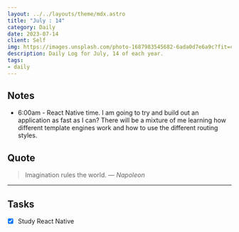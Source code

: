```yaml
---
layout: ../../layouts/theme/mdx.astro
title: "July : 14"
category: Daily
date: 2023-07-14
client: Self
img: https://images.unsplash.com/photo-1687983545682-6ada0d7e6a9c?fit=crop&q=85&w=1400&h=700
description: Daily Log for July, 14 of each year.
tags:
- daily
---
```


## Notes

- 6:00am - React Native time. I am going to try and build out an application as fast as I can? There will be a mixture of me learning how different template engines work and how to use the different routing styles.

## Quote

> Imagination rules the world.
> — <cite>Napoleon</cite>

---

## Tasks

- [x] Study React Native